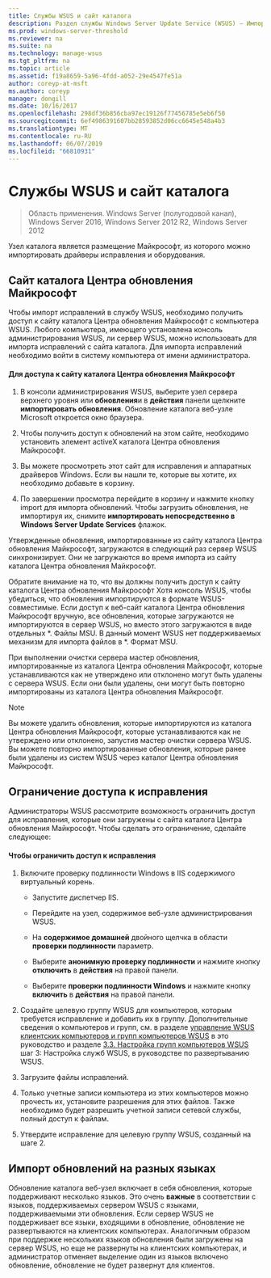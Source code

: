 ```yaml
---
title: Службы WSUS и сайт каталога
description: Раздел службы Windows Server Update Service (WSUS) — Импорт исправлений в WSUS путем доступа к сайту каталога Центра обновления Майкрософт
ms.prod: windows-server-threshold
ms.reviewer: na
ms.suite: na
ms.technology: manage-wsus
ms.tgt_pltfrm: na
ms.topic: article
ms.assetid: f19a8659-5a96-4fdd-a052-29e4547fe51a
author: coreyp-at-msft
ms.author: coreyp
manager: dongill
ms.date: 10/16/2017
ms.openlocfilehash: 298df36b856cba97ec19126f77456785e5eb6f50
ms.sourcegitcommit: 6ef4986391607bb28593852d06cc6645e548a4b3
ms.translationtype: MT
ms.contentlocale: ru-RU
ms.lasthandoff: 06/07/2019
ms.locfileid: "66810931"
---
```

# <a name="wsus-and-the-catalog-site"></a>Службы WSUS и сайт каталога

>Область применения. Windows Server (полугодовой канал), Windows Server 2016, Windows Server 2012 R2, Windows Server 2012

Узел каталога является размещение Майкрософт, из которого можно импортировать драйверы исправления и оборудования.

## <a name="the-microsoft-update-catalog-site"></a>Сайт каталога Центра обновления Майкрософт
Чтобы импорт исправлений в службу WSUS, необходимо получить доступ к сайту каталога Центра обновления Майкрософт с компьютера WSUS. Любого компьютера, имеющего установлена консоль администрирования WSUS, ли сервер WSUS, можно использовать для импорта исправлений с сайта каталога. Для импорта исправлений необходимо войти в систему компьютера от имени администратора.

#### <a name="to-access-the-microsoft-update-catalog-site"></a>Для доступа к сайту каталога Центра обновления Майкрософт

1.  В консоли администрирования WSUS, выберите узел сервера верхнего уровня или **обновления**и в **действия** панели щелкните **импортировать обновления**. Обновление каталога веб-узле Microsoft откроется окно браузера.

2.  Чтобы получить доступ к обновлений на этом сайте, необходимо установить элемент activeX каталога Центра обновления Майкрософт.

3.  Вы можете просмотреть этот сайт для исправления и аппаратных драйверов Windows. Если вы нашли те, которые вы хотите, их необходимо добавьте в корзину.

4.  По завершении просмотра перейдите в корзину и нажмите кнопку import для импорта обновлений. Чтобы загрузить обновления, не импортируя их, снимите **импортировать непосредственно в Windows Server Update Services** флажок.

Утвержденные обновления, импортированные из сайту каталога Центра обновления Майкрософт, загружаются в следующий раз сервер WSUS синхронизирует. Они не загружаются во время импорта из сайту каталога Центра обновления Майкрософт.

Обратите внимание на то, что вы должны получить доступ к сайту каталога Центра обновления Майкрософт Хотя консоль WSUS, чтобы убедиться, что обновления импортируются в формате WSUS-совместимые. Если доступ к веб-сайт каталога Центра обновления Майкрософт вручную, все обновления, которые загружаются не импортируются в сервер WSUS, но вместо этого загружаются в виде отдельных *. Файлы MSU. В данный момент WSUS нет поддерживаемых механизм для импорта файлов в \*. Формат MSU.

При выполнении очистки сервера мастер обновления, импортированные из каталога Центра обновления Майкрософт, которые устанавливаются как не утверждено или отклонено могут быть удалены с сервера WSUS. Если они были удалены, они могут быть повторно импортированы из каталога Центра обновления Майкрософт.

> [!NOTE]
> Вы можете удалить обновления, которые импортируются из каталога Центра обновления Майкрософт, которые устанавливаются как не утверждено или отклонено, запустив мастер очистки сервера WSUS. Вы можете повторно импортированные обновления, которые ранее были удалены из систем WSUS через каталог Центра обновления Майкрософт.

## <a name="restricting-access-to-hotfixes"></a>Ограничение доступа к исправления
Администраторы WSUS рассмотрите возможность ограничить доступ для исправления, которые они загружены с сайта каталога Центра обновления Майкрософт. Чтобы сделать это ограничение, сделайте следующее:

#### <a name="to-restrict-access-to-hotfixes"></a>Чтобы ограничить доступ к исправления

1.  Включите проверку подлинности Windows в IIS содержимого виртуальный корень.

    -   Запустите диспетчер IIS.

    -   Перейдите на узел, содержимое веб-узле администрирования WSUS.

    -   На **содержимое домашней** двойного щелчка в области **проверки подлинности** параметр.

    -   Выберите **анонимную проверку подлинности** и нажмите кнопку **отключить** в **действия** на правой панели.

    -   Выберите **проверки подлинности Windows** и нажмите кнопку **включить** в **действия** на правой панели.

2.  Создайте целевую группу WSUS для компьютеров, которым требуется исправление и добавить их в группу. Дополнительные сведения о компьютеров и групп, см. в разделе [управление WSUS клиентских компьютеров и групп компьютеров WSUS](managing-wsus-client-computers-and-wsus-computer-groups.md) в это руководство и разделе [3.3. Настройка групп компьютеров WSUS](../deploy/2-configure-wsus.md#23-configure-wsus-computer-groups) шаг 3: Настройка служб WSUS, в руководстве по развертыванию WSUS.

3.  Загрузите файлы исправлений.

4.  Только учетные записи компьютера из этих компьютеров можно прочесть их, установите разрешения для этих файлов. Также необходимо будет разрешить учетной записи сетевой службы, полный доступ к файлам.

5.  Утвердите исправление для целевую группу WSUS, созданный на шаге 2.

## <a name="importing-updates-in-different-languages"></a>Импорт обновлений на разных языках
Обновление каталога веб-узел включает в себя обновления, которые поддерживают несколько языков. Это очень **важные** в соответствии с языков, поддерживаемых сервером WSUS с языками, поддерживаемыми эти обновления. Если сервер WSUS не поддерживает все языки, входящими в обновление, обновление не развертываются на клиентских компьютерах. Аналогичным образом при поддержке нескольких языков обновления были загружены на сервер WSUS, но еще не развернуты на клиентских компьютерах, и администратор отменяет выделение один из языков включено обновление, обновление не будет развернут для клиентов.
